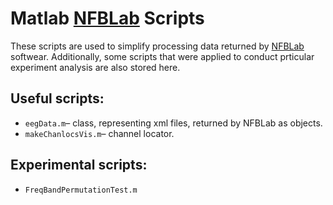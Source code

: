 # Matlab [NFBLab](https://github.com/nikolaims/nfb) Scripts

  These scripts are used to simplify processing data returned by [NFBLab](https://github.com/nikolaims/nfb) softwear. Additionally, some scripts that were applied to conduct prticular experiment analysis are also stored here.
  
## Useful scripts:
-  `eegData.m`– class, representing xml files, returned by NFBLab as objects.
-  `makeChanlocsVis.m`– сhannel locator.

## Experimental scripts:
-  `FreqBandPermutationTest.m`
